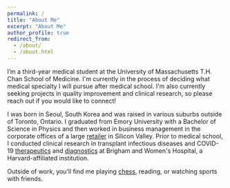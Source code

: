 ```yaml
---
permalink: /
title: "About Me"
excerpt: "About Me"
author_profile: true
redirect_from: 
  - /about/
  - /about.html
---
```


I’m a third-year medical student at the University of Massachusetts T.H. Chan School of Medicine. I'm currently in the process of deciding what medical specialty I will pursue after medical school. I'm also currently seeking projects in quality improvement and clinical research, so please reach out if you would like to connect!

I was born in Seoul, South Korea and was raised in various suburbs outside of Toronto, Ontario. I graduated from Emory University with a Bachelor of Science in Physics and then worked in business management in the corporate offices of a large [retailer](https://corporate.walmart.com/) in Silicon Valley. Prior to medical school, I conducted clinical research in transplant infectious diseases and COVID-19 [therapeutics](https://www.wcvb.com/article/boston-researchers-significant-paxlovid-benefit-covid-19-vaccinated-patients/42220461) and [diagnostics](https://testboston.org/) at Brigham and Women's Hospital, a Harvard-affiliated institution.

Outside of work, you’ll find me playing [chess](https://andykimj.com/chess/), reading, or watching sports with friends.